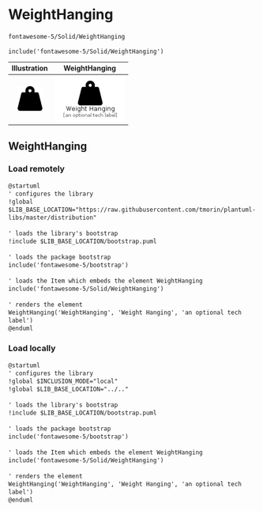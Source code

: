 # WeightHanging


```text
fontawesome-5/Solid/WeightHanging
```

```text
include('fontawesome-5/Solid/WeightHanging')
```



| Illustration | WeightHanging |
| :---: | :---: |
| ![illustration for Illustration](../../fontawesome-5/Solid/WeightHanging.png) | ![illustration for WeightHanging](../../fontawesome-5/Solid/WeightHanging.Local.png) |




## WeightHanging

### Load remotely
```plantuml
@startuml
' configures the library
!global $LIB_BASE_LOCATION="https://raw.githubusercontent.com/tmorin/plantuml-libs/master/distribution"

' loads the library's bootstrap
!include $LIB_BASE_LOCATION/bootstrap.puml

' loads the package bootstrap
include('fontawesome-5/bootstrap')

' loads the Item which embeds the element WeightHanging
include('fontawesome-5/Solid/WeightHanging')

' renders the element
WeightHanging('WeightHanging', 'Weight Hanging', 'an optional tech label')
@enduml
```

### Load locally
```plantuml
@startuml
' configures the library
!global $INCLUSION_MODE="local"
!global $LIB_BASE_LOCATION="../.."

' loads the library's bootstrap
!include $LIB_BASE_LOCATION/bootstrap.puml

' loads the package bootstrap
include('fontawesome-5/bootstrap')

' loads the Item which embeds the element WeightHanging
include('fontawesome-5/Solid/WeightHanging')

' renders the element
WeightHanging('WeightHanging', 'Weight Hanging', 'an optional tech label')
@enduml
```

